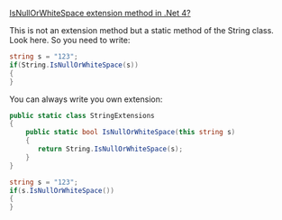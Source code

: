 ﻿[IsNullOrWhiteSpace extension method in .Net 4?](http://stackoverflow.com/questions/15928612/isnullorwhitespace-extension-method-in-net-4)


This is not an extension method but a static method of the String class.
Look here.
So you need to write:

```cs
string s = "123";
if(String.IsNullOrWhiteSpace(s))
{
}
```

You can always write you own extension:

```cs
public static class StringExtensions
{
    public static bool IsNullOrWhiteSpace(this string s)
    {
       return String.IsNullOrWhiteSpace(s);
    }
}

string s = "123";
if(s.IsNullOrWhiteSpace())
{
}
```